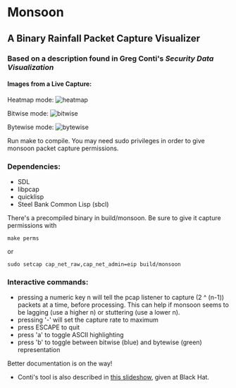 # Monsoon
## A Binary Rainfall Packet Capture Visualizer
### Based on a description found in Greg Conti's _Security Data Visualization_

#### Images from a Live Capture:
Heatmap mode:
![heatmap](https://github.com/oblivia-simplex/monsoon/raw/master/images/heatmap.png)

Bitwise mode:
![bitwise](https://github.com/oblivia-simplex/monsoon/raw/master/images/bitwise.png)

Bytewise mode:
![bytewise](https://github.com/oblivia-simplex/monsoon/raw/master/images/bytewise.png)

Run make to compile. You may need sudo privileges in order to
give monsoon packet capture permissions. 

### Dependencies:
* SDL
* libpcap
* quicklisp
* Steel Bank Common Lisp (sbcl)

There's a precompiled binary in build/monsoon. Be sure to give it
capture permissions with
```
make perms
```
or
```
sudo setcap cap_net_raw,cap_net_admin=eip build/monsoon
```

### Interactive commands:
* pressing a numeric key n will tell the pcap listener to capture
  (2 ^ (n-1)) packets at a time, before processing. This can help
  if monsoon seems to be lagging (use a higher n) or stuttering
  (use a lower n).
* pressing '-' will set the capture rate to maximum
* press ESCAPE to quit
* press 'a' to toggle ASCII highlighting
* press 'b' to toggle between bitwise (blue) and bytewise (green)
  representation


Better documentation is on the way!

* Conti's tool is also described in [this slideshow](https://www.blackhat.com/presentations/bh-europe-06/bh-eu-06-Conti/bh-eu-06-conti.pdf), given at Black Hat. 
